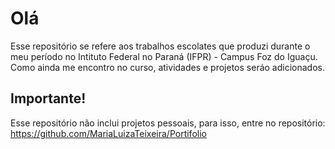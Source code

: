 # Olá
 Esse repositório se refere aos trabalhos escolates que produzi durante o meu período no Intituto Federal no Paraná (IFPR) - Campus Foz do Iguaçu. Como ainda me encontro no curso, atividades e projetos seráo adicionados.
## Importante! 
Esse repositório não inclui projetos pessoais, para isso, entre no repositório: https://github.com/MariaLuizaTeixeira/Portifolio

